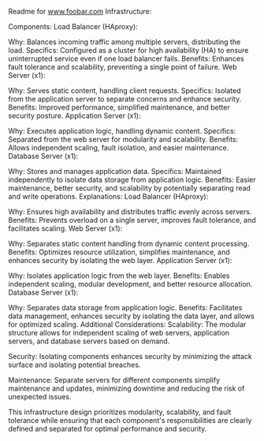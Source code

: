 Readme for www.foobar.com Infrastructure:

Components:
Load Balancer (HAproxy):

Why: Balances incoming traffic among multiple servers, distributing the load.
Specifics: Configured as a cluster for high availability (HA) to ensure uninterrupted service even if one load balancer fails.
Benefits: Enhances fault tolerance and scalability, preventing a single point of failure.
Web Server (x1):

Why: Serves static content, handling client requests.
Specifics: Isolated from the application server to separate concerns and enhance security.
Benefits: Improved performance, simplified maintenance, and better security posture.
Application Server (x1):

Why: Executes application logic, handling dynamic content.
Specifics: Separated from the web server for modularity and scalability.
Benefits: Allows independent scaling, fault isolation, and easier maintenance.
Database Server (x1):

Why: Stores and manages application data.
Specifics: Maintained independently to isolate data storage from application logic.
Benefits: Easier maintenance, better security, and scalability by potentially separating read and write operations.
Explanations:
Load Balancer (HAproxy):

Why: Ensures high availability and distributes traffic evenly across servers.
Benefits: Prevents overload on a single server, improves fault tolerance, and facilitates scaling.
Web Server (x1):

Why: Separates static content handling from dynamic content processing.
Benefits: Optimizes resource utilization, simplifies maintenance, and enhances security by isolating the web layer.
Application Server (x1):

Why: Isolates application logic from the web layer.
Benefits: Enables independent scaling, modular development, and better resource allocation.
Database Server (x1):

Why: Separates data storage from application logic.
Benefits: Facilitates data management, enhances security by isolating the data layer, and allows for optimized scaling.
Additional Considerations:
Scalability: The modular structure allows for independent scaling of web servers, application servers, and database servers based on demand.

Security: Isolating components enhances security by minimizing the attack surface and isolating potential breaches.

Maintenance: Separate servers for different components simplify maintenance and updates, minimizing downtime and reducing the risk of unexpected issues.

This infrastructure design prioritizes modularity, scalability, and fault tolerance while ensuring that each component's responsibilities are clearly defined and separated for optimal performance and security.

